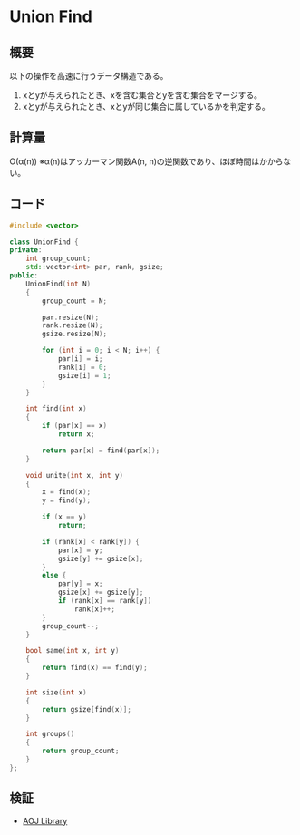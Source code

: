 # Union Find
## 概要
以下の操作を高速に行うデータ構造である。
1. xとyが与えられたとき、xを含む集合とyを含む集合をマージする。
2. xとyが与えられたとき、xとyが同じ集合に属しているかを判定する。

## 計算量
O(α(n))
※α(n)はアッカーマン関数A(n, n)の逆関数であり、ほぼ時間はかからない。

## コード
```cpp
#include <vector>

class UnionFind {
private:
    int group_count;
    std::vector<int> par, rank, gsize;
public:
    UnionFind(int N)
    {
        group_count = N;

        par.resize(N);
        rank.resize(N);
        gsize.resize(N);

        for (int i = 0; i < N; i++) {
            par[i] = i;
            rank[i] = 0;
            gsize[i] = 1;
        }
    }

    int find(int x)
    {
        if (par[x] == x)
            return x;

        return par[x] = find(par[x]);
    }

    void unite(int x, int y)
    {
        x = find(x);
        y = find(y);

        if (x == y)
            return;

        if (rank[x] < rank[y]) {
            par[x] = y;
            gsize[y] += gsize[x];
        }
        else {
            par[y] = x;
            gsize[x] += gsize[y];
            if (rank[x] == rank[y])
                rank[x]++;
        }
        group_count--;
    }

    bool same(int x, int y)
    {
        return find(x) == find(y);
    }

    int size(int x)
    {
        return gsize[find(x)];
    }

    int groups()
    {
        return group_count;
    }
};
```

## 検証
- [AOJ Library](https://onlinejudge.u-aizu.ac.jp/courses/library/3/DSL/1/DSL_1_A)
